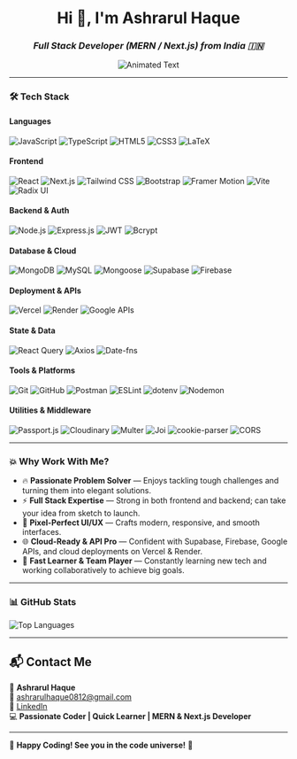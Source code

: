 <h1 align="center">Hi 👋, I'm Ashrarul Haque</h1>
<h3 align="center"><b><i>Full Stack Developer (MERN / Next.js) from India 🇮🇳</i></b></h3>

<p align="center">
  <img src="https://readme-typing-svg.demolab.com?font=Fira+Code&weight=500&size=24&pause=1000&color=36BCF7&center=true&vCenter=true&multiline=true&width=500&lines=Turning+ideas+into+real+products.;Building+clean+and+scalable+apps.;Let's+create+impact+together!" alt="Animated Text" />
</p>



---

### 🛠️ Tech Stack

#### **Languages**

![JavaScript](https://img.shields.io/badge/-JavaScript-F7DF1E?style=flat&logo=javascript&logoColor=black)
![TypeScript](https://img.shields.io/badge/-TypeScript-3178C6?style=flat&logo=typescript&logoColor=white)
![HTML5](https://img.shields.io/badge/-HTML5-E34F26?style=flat&logo=html5&logoColor=white)
![CSS3](https://img.shields.io/badge/-CSS3-1572B6?style=flat&logo=css3)
![LaTeX](https://img.shields.io/badge/-LaTeX-008080?style=flat&logo=latex&logoColor=white)

#### **Frontend**

![React](https://img.shields.io/badge/-React-61DAFB?style=flat&logo=react&logoColor=black)
![Next.js](https://img.shields.io/badge/-Next.js-000000?style=flat&logo=next.js)
![Tailwind CSS](https://img.shields.io/badge/-Tailwind%20CSS-06B6D4?style=flat&logo=tailwind-css)
![Bootstrap](https://img.shields.io/badge/-Bootstrap-7952B3?style=flat&logo=bootstrap&logoColor=white)
![Framer Motion](https://img.shields.io/badge/-Framer%20Motion-000000?style=flat&logo=framer)
![Vite](https://img.shields.io/badge/-Vite-646CFF?style=flat&logo=vite&logoColor=white)
![Radix UI](https://img.shields.io/badge/-Radix%20UI-000?style=flat)

#### **Backend & Auth**

![Node.js](https://img.shields.io/badge/-Node.js-339933?style=flat&logo=node.js&logoColor=white)
![Express.js](https://img.shields.io/badge/-Express.js-000000?style=flat&logo=express&logoColor=white)
![JWT](https://img.shields.io/badge/-JWT-black?style=flat&logo=jsonwebtokens)
![Bcrypt](https://img.shields.io/badge/-Bcrypt-808080?style=flat)

#### **Database & Cloud**

![MongoDB](https://img.shields.io/badge/-MongoDB-47A248?style=flat&logo=mongodb&logoColor=white)
![MySQL](https://img.shields.io/badge/-MySQL-00758F?style=flat&logo=mysql&logoColor=white)
![Mongoose](https://img.shields.io/badge/-Mongoose-880000?style=flat)
![Supabase](https://img.shields.io/badge/-Supabase-3ECF8E?style=flat&logo=supabase&logoColor=white)
![Firebase](https://img.shields.io/badge/-Firebase-FFCA28?style=flat&logo=firebase&logoColor=black)

#### **Deployment & APIs**

![Vercel](https://img.shields.io/badge/-Vercel-000000?style=flat&logo=vercel&logoColor=white)
![Render](https://img.shields.io/badge/-Render-46E3B7?style=flat&logo=render&logoColor=white)
![Google APIs](https://img.shields.io/badge/-Google%20APIs-4285F4?style=flat&logo=google&logoColor=white)

#### **State & Data**

![React Query](https://img.shields.io/badge/-React%20Query-FF4154?style=flat&logo=react-query&logoColor=white)
![Axios](https://img.shields.io/badge/-Axios-5A29E4?style=flat&logo=axios&logoColor=white)
![Date-fns](https://img.shields.io/badge/-date--fns-00C7B7?style=flat)

#### **Tools & Platforms**

![Git](https://img.shields.io/badge/-Git-F05032?style=flat&logo=git&logoColor=white)
![GitHub](https://img.shields.io/badge/-GitHub-181717?style=flat&logo=github)
![Postman](https://img.shields.io/badge/-Postman-FF6C37?style=flat&logo=postman)
![ESLint](https://img.shields.io/badge/-ESLint-4B32C3?style=flat&logo=eslint)
![dotenv](https://img.shields.io/badge/-Dotenv-ECD53F?style=flat)
![Nodemon](https://img.shields.io/badge/-Nodemon-76D04B?style=flat)

#### **Utilities & Middleware**

![Passport.js](https://img.shields.io/badge/-Passport.js-34A853?style=flat)
![Cloudinary](https://img.shields.io/badge/-Cloudinary-3448C5?style=flat&logo=cloudinary&logoColor=white)
![Multer](https://img.shields.io/badge/-Multer-FF8C00?style=flat)
![Joi](https://img.shields.io/badge/-Joi-6A1B9A?style=flat)
![cookie-parser](https://img.shields.io/badge/-Cookie%20Parser-000?style=flat)
![CORS](https://img.shields.io/badge/-CORS-003545?style=flat)

---

### 💥 Why Work With Me?

- 🔥 **Passionate Problem Solver** — Enjoys tackling tough challenges and turning them into elegant solutions.
- ⚡ **Full Stack Expertise** — Strong in both frontend and backend; can take your idea from sketch to launch.
- 🎨 **Pixel-Perfect UI/UX** — Crafts modern, responsive, and smooth interfaces.
- 🌐 **Cloud-Ready & API Pro** — Confident with Supabase, Firebase, Google APIs, and cloud deployments on Vercel & Render.
- 🚀 **Fast Learner & Team Player** — Constantly learning new tech and working collaboratively to achieve big goals.

---

### 📊 GitHub Stats

![Top Languages](https://github-readme-stats.vercel.app/api/top-langs/?username=ashrarulhaque&layout=compact&theme=github_dark)

---

## 📬 Contact Me

💼 **Ashrarul Haque**  
📧 ashrarulhaque0812@gmail.com  
🔗 [LinkedIn](https://www.linkedin.com/in/ashrarul)  
💻 **Passionate Coder | Quick Learner | MERN & Next.js Developer**

---

🚀 **Happy Coding! See you in the code universe!** 🌟
